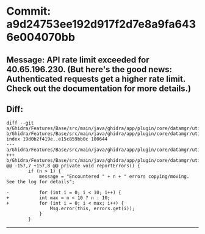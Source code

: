 # Commit: a9d24753ee192d917f2d7e8a9fa6436e004070bb
## Message: API rate limit exceeded for 40.65.196.230. (But here's the good news: Authenticated requests get a higher rate limit. Check out the documentation for more details.)
## Diff:
```
diff --git a/Ghidra/Features/Base/src/main/java/ghidra/app/plugin/core/datamgr/util/DataTypeTreeCopyMoveTask.java b/Ghidra/Features/Base/src/main/java/ghidra/app/plugin/core/datamgr/util/DataTypeTreeCopyMoveTask.java
index 19d0b2f419e..e15c859bb0c 100644
--- a/Ghidra/Features/Base/src/main/java/ghidra/app/plugin/core/datamgr/util/DataTypeTreeCopyMoveTask.java
+++ b/Ghidra/Features/Base/src/main/java/ghidra/app/plugin/core/datamgr/util/DataTypeTreeCopyMoveTask.java
@@ -157,7 +157,8 @@ private void reportErrors() {
 		if (n > 1) {
 			message = "Encountered " + n + " errors copying/moving.  See the log for details";
 
-			for (int i = 0; i < 10; i++) {
+			int max = n < 10 ? n : 10;
+			for (int i = 0; i < max; i++) {
 				Msg.error(this, errors.get(i));
 			}
 		}
```
-----------------------------------
